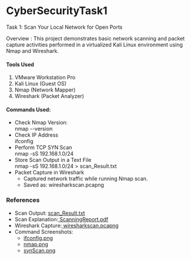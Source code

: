 # CyberSecurityTask1
Task 1: Scan Your Local Network for Open Ports

Overview : This project demonstrates basic network scanning and packet capture activities performed in a virtualized Kali Linux environment using Nmap and Wireshark.
<h4>Tools Used</h4>
<ol>
<li>VMware Workstation Pro</li>
<li>Kali Linux (Guest OS)</li>
<li>Nmap (Network Mapper)</li>
<li>Wireshark (Packet Analyzer)</li>
</ol>

<h4>Commands Used:</h4>
<ul>
  <li>Check Nmap Version:<br>nmap --version</li>
  <li>Check IP Address<br>ifconfig</li>
  <li>Perform TCP SYN Scan<br>nmap -sS 192.168.1.0/24</li>
  <li>Store Scan Output in a Text File<br>nmap -sS 192.168.1.0/24 > scan_Result.txt</li>
  <li>Packet Capture in Wireshark<br>
    <ul type='circle'>
      <li>Captured network traffic while running Nmap scan.</li>
      <li>Saved as: wiresharkscan.pcapng</li>
    </ul>
  </li>
</ul>

<h3>References</h3>
<ul>
  <li>Scan Output: <a href="https://github.com/KarunaVashisht/CyberSecurityTask1/blob/main/scan_Result.txt" target="_blank">scan_Result.txt</a></li>
  <li>Scan Explanation:<a href="https://github.com/KarunaVashisht/CyberSecurityTask1/blob/main/ScanningReport.pdf" target="_blank"> ScanningReport.pdf</a></li>
  <li>Wireshark Capture:<a href="https://github.com/KarunaVashisht/CyberSecurityTask1/blob/main/wiresharkscan.pcapng" target="_blank"> wiresharkscan.pcapng</a></li>
  <li>Command Screenshots:
    <ul>
      <li><a href="https://github.com/KarunaVashisht/CyberSecurityTask1/blob/main/ifconfig.png" target="_blank">ifconfig.png</a></li>
      <li><a href="https://github.com/KarunaVashisht/CyberSecurityTask1/blob/main/nmap.png" target="_blank">nmap.png</a></li>
      <li><a href="https://github.com/KarunaVashisht/CyberSecurityTask1/blob/main/synScan.png" target="_blank">synScan.png</a></li>
    </ul>
  </li>
</ul>

